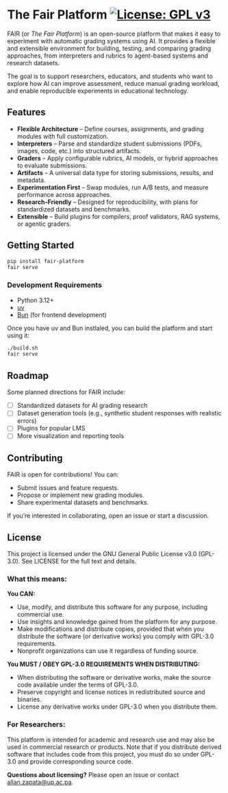 # The Fair Platform [![License: GPL v3](https://img.shields.io/badge/License-GPLv3-blue.svg)](LICENSE)

FAIR (or _The Fair Platform_) is an open-source platform that makes it easy to experiment with automatic grading systems using AI. It provides a flexible and extensible environment for building, testing, and comparing grading approaches, from interpreters and rubrics to agent-based systems and research datasets.

The goal is to support researchers, educators, and students who want to explore how AI can improve assessment, reduce manual grading workload, and enable reproducible experiments in educational technology.
## Features
<!-- TODO: When adding docs, link "customization" to a page talking about different education system data types support -->
- **Flexible Architecture** – Define courses, assignments, and grading modules with full customization.
- **Interpreters** – Parse and standardize student submissions (PDFs, images, code, etc.) into structured artifacts.
- **Graders** – Apply configurable rubrics, AI models, or hybrid approaches to evaluate submissions.
- **Artifacts** – A universal data type for storing submissions, results, and metadata.
- **Experimentation First** – Swap modules, run A/B tests, and measure performance across approaches.
- **Research-Friendly** – Designed for reproducibility, with plans for standardized datasets and benchmarks.
- **Extensible** – Build plugins for compilers, proof validators, RAG systems, or agentic graders.

## Getting Started
```bash
pip install fair-platform
fair serve
```

### Development Requirements
- Python 3.12+
- [uv](https://docs.astral.sh/uv/getting-started/installation/)
- [Bun](https://bun.com/get) (for frontend development)

Once you have uv and Bun instlaled, you can build the platform and start using it:
```bash
./build.sh
fair serve
```

## Roadmap
Some planned directions for FAIR include:

- [ ] Standardized datasets for AI grading research
- [ ] Dataset generation tools (e.g., synthetic student responses with realistic errors)
- [ ] Plugins for popular LMS
- [ ] More visualization and reporting tools

## Contributing
FAIR is open for contributions! You can:

- Submit issues and feature requests.
- Propose or implement new grading modules.
- Share experimental datasets and benchmarks.

If you’re interested in collaborating, open an issue or start a discussion.

## License

This project is licensed under the GNU General Public License v3.0 (GPL-3.0). See LICENSE for the full text and details.

### What this means:

**You CAN:**
- Use, modify, and distribute this software for any purpose, including commercial use.
- Use insights and knowledge gained from the platform for any purpose.
- Make modifications and distribute copies, provided that when you distribute the software (or derivative works) you comply with GPL-3.0 requirements.
- Nonprofit organizations can use it regardless of funding source.

**You MUST / OBEY GPL-3.0 REQUIREMENTS WHEN DISTRIBUTING:**
- When distributing the software or derivative works, make the source code available under the terms of GPL-3.0.
- Preserve copyright and license notices in redistributed source and binaries.
- License any derivative works under GPL-3.0 when you distribute them.

### For Researchers:
This platform is intended for academic and research use and may also be used in commercial research or products. Note that if you distribute derived software that includes code from this project, you must do so under GPL-3.0 and provide corresponding source code.

**Questions about licensing?** Please open an issue or contact [allan.zapata@up.ac.pa](mailto:allan.zapata@up.ac.pa).
